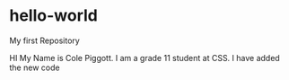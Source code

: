 # hello-world
My first Repository

HI My Name is Cole Piggott.  I am a grade 11 student at CSS.
I have added the new code
